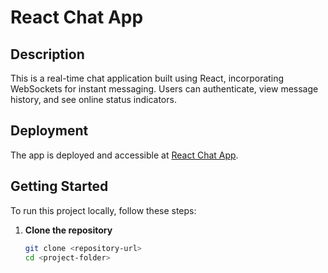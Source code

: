 # React Chat App

## Description

This is a real-time chat application built using React, incorporating WebSockets for instant messaging. Users can authenticate, view message history, and see online status indicators.

## Deployment

The app is deployed and accessible at [React Chat App](https://react-chat-app-frontend-plum.vercel.app/).

## Getting Started

To run this project locally, follow these steps:

1. **Clone the repository**
   ```bash
   git clone <repository-url>
   cd <project-folder>
   ```
